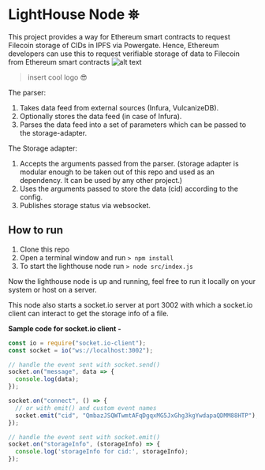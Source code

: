 # LightHouse Node ⛯
This project provides a way for Ethereum smart contracts to request Filecoin storage of CIDs in IPFS via Powergate. Hence, Ethereum developers can use this to request verifiable storage of data to Filecoin from Ethereum smart contracts
![alt text](https://github.com/nandit123/lighthouse/blob/master/res/lighthouse.png?raw=true)
> insert cool logo 😎

The parser:

1. Takes data feed from external sources (Infura, VulcanizeDB).
2. Optionally stores the data feed (in case of Infura).
3. Parses the data feed into a set of parameters which can be passed to the storage-adapter.

The Storage adapter:

1. Accepts the arguments passed from the parser. (storage adapter is modular enough to be taken out of this repo and used as an dependency. It can be used by any other project.)
2. Uses the arguments passed to store the data (cid) according to the config.
3. Publishes storage status via websocket.

## How to run

1. Clone this repo
2. Open a terminal window and run `> npm install`
3. To start the lighthouse node run `> node src/index.js`

Now the lighthouse node is up and running, feel free to run it locally on your system or host on a server. 

This node also starts a socket.io server at port 3002 with which a socket.io client can interact to get the storage info of a file.

**Sample code for socket.io client -** 
```js
const io = require("socket.io-client");
const socket = io("ws://localhost:3002");

// handle the event sent with socket.send()
socket.on("message", data => {
  console.log(data);
});

socket.on("connect", () => {
  // or with emit() and custom event names
  socket.emit("cid", "QmbazJSQWTwmtAFqDgqxMG5JxGhg3kgYwdapaQDMM88HTP"); // put in your <cid> here for which storage-info is requested
});

// handle the event sent with socket.emit()
socket.on("storageInfo", (storageInfo) => {
  console.log('storageInfo for cid:', storageInfo);
});
```
